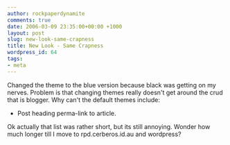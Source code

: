 ```yaml
---
author: rockpaperdynamite
comments: true
date: 2006-03-09 23:35:00+00:00 +1000
layout: post
slug: new-look-same-crapness
title: New Look - Same Crapness
wordpress_id: 64
tags:
- meta
---
```


Changed the theme to the blue version because black was getting on my nerves.
Problem is that changing themes really doesn't get around the crud that is blogger. Why can't the default themes include:



	
  * Post heading perma-link to article.


Ok actually that list was rather short, but its still annoying. Wonder how much longer till I move to rpd.cerberos.id.au and wordpress?
